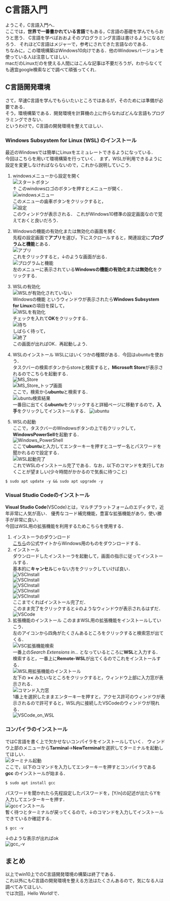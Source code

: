 # C言語入門
ようこそ，C言語入門へ．  
ここでは，**世界で一番書かれている言語**でもある，C言語の基礎を学んでもらおうと思う．
C言語を学べばおおよそのプログラミング言語は書けるようになるだろう．
それほどC言語はメジャーで，参考にされてきた言語なのである．  
ちなみに，この環境構築はWindows10向けである．他のWindowsバージョンを使っている人は注意してほしい．  
macだのLinuxだのを使える人間にはこんな記事は不要だろうが，わからなくても適宜google検索などで調べて頑張ってくれ． 

## C言語開発環境
さて，早速C言語を学んでもらいたいところではあるが，そのためには準備が必要である．  
そう，環境構築である．開発環境を計算機の上に作らなればどんな言語もプログラミングできない．  
というわけで，C言語の開発環境を整えてほしい．

### **Windows Subsystem for Linux (WSL)** のインストール
最近のWindowsでは簡単にLinuxをエミュレートできるようになっている．  
今回はこちらを用いて環境構築を行っていく．
まず，WSLが利用できるように設定を変更しなければならないので，これから説明していこう．

1. windowsメニューから設定を開く  
![スタートボタン](img/00_winbtn.png)  
↑ このwindowsロゴのボタンを押すとメニューが開く．  
![windowsメニュー](img/00_winmenu.png)  
このメニューの歯車ボタンをクリックすると，  
![設定](img/00_setting.png)   
このウィンドウが表示される．
これがWindows10標準の設定画面なので覚えておくと良いだろう．  
2. Windowsの機能の有効化または無効化の画面を開く  
先程の設定画面で**アプリ**を選び，下にスクロールすると，関連設定に**プログラムと機能**とある．  
![アプリ](img/00_apps.png)  
これをクリックすると，↓のような画面が出る．  
![プログラムと機能](img/00_programs_and_functions.png)  
左のメニューに表示されている**Windowsの機能の有効化または無効化**をクリックする．

3. WSLの有効化  
![WSLが有効化されていない](img/00_WSL_disabled.png)  
Windowsの機能 というウィンドウが表示されたら**Windows Subsystem for Linux**の項目を探して，  
![WSLを有効化](img/00_WSL_enabled.png)  
チェックを入れて**OK**をクリックする．  
![待ち](img/00_wait.png)  
しばらく待って，  
![終了](img/00_finished.png)  
この画面が出ればOK．再起動しよう．

4. WSLのインストール
WSLにはいくつかの種類がある．今回はubuntuを使おう．  
タスクバーの検索ボタンからstoreと検索すると，**Microsoft Store**が表示されるのでこちらを起動する．  
![MS_Store](img/00_search.png)  
![MS_Store_トップ画面](img/00_MSStoretop.png)  
ここで，検索から**ubuntu**と検索する．  
![ubuntu検索結果](img/00_ubuntu_search.png)  
一番目に出てくる**ubuntu**をクリックすると詳細ページに移動するので，**入手**をクリックしてインストールする．
![ubuntu](img/00_ubuntudetail.png)

5. WSLの起動  
ここで，タスクバーのWindowsボタンの上で右クリックして，**WindowsPowerSell**を起動する．  
![Windows_PowerShell](img/00_PS.png)  
ここで**ubuntu**と入力してエンターキーを押すとユーザー名とパスワードを聞かれるので設定する．  
![WSL起動完了](img/00_WSL_booted.png)  
これでWSLのインストール完了である．なお，以下のコマンドを実行しておくことが望ましい(少々時間がかかるので気長に待つこと)
```bash:update
$ sudo apt update -y && sudo apt upgrade -y
```

### **Visual Studio Code**のインストール
**Visual Studio Code**(VSCode)とは，マルチプラットフォームのエディタで，近年非常に人気が高い．
優秀なコード補完機能，豊富な拡張機能があり，使い勝手が非常に良い．  
今回はWSL用の拡張機能を利用するためこちらを使用する．  
1. インストーラのダウンロード  
[こちら](https://code.visualstudio.com/download)の公式サイトからWindows用のものをダウンロードする．
2. インストール  
ダウンロードしたインストーラを起動して，画面の指示に従ってインストールする．  
基本的に**キャンセル**じゃない方をクリックしていけば良い．  
![VSCInstall](img/00_VSCinst1.png)  
![VSCInstall](img/00_VSCinst2.png)  
![VSCInstall](img/00_VSCinst3.png)  
![VSCInstall](img/00_VSCinst5.png)  
![VSCInstall](img/00_VSCinst6.png)  
ここまでくればインストール完了だ．  
このまま完了をクリックすると↓のようなウィンドウが表示されるはずだ．
![VSCode](img/00_VSC.png)
3. 拡張機能のインストール
このままWSL用の拡張機能をインストールしていこう．  
左のアイコンから四角がたくさんあるところをクリックすると検索窓が出てくる．  
![VSC拡張機能検索](img/00_VSC_Extension_Search.png)  
一番上の*Search* *Extensions* *in...* となっているところに**WSL**と入力する．  
検索すると，一番上に**Remote-WSL**が出てくるのでこれをインストールする．  
![WSL用拡張機能のインストール](img/00_VSC_Remote_WSL.png)  
左下の **><** みたいなところをクリックすると，ウィンドウ上部に入力窓が表示される．  
![コマンド入力窓](img/00_VSC_f1.png)  
1番上を選択したままエンターキーを押すと，アクセス許可のウィンドウが表示されるので許可すると，WSL内に接続したVSCodeのウィンドウが現れる．  
![VSCode_on_WSL](img/00_VSC_on_WSL.png)  

### コンパイラのインストール
ではC言語を書く上で欠かせないコンパイラをインストールしていく．
ウィンドウ上部のメニューから**Tarminal**→**NewTerminal**を選択してターミナルを起動してほしい．  
![ターミナル起動](img/00_VSC_WSL_Terminal.png)  
ここで，以下のコマンドを入力してエンターキーを押すとコンパイラである **gcc** のインストールが始まる．  
```bash:install_gcc
$ sudo apt install gcc
```
パスワードを聞かれたら先程設定したパスワードを，[Y/n]の記述が出たらYを入力してエンターキーを押す．  
![gccインストール](img/00_install_gcc.png)  
暫く待つとターミナルが戻ってくるので，↓のコマンドを入力してインストールできているか確認する．  
```bash:varsion_of_gcc
$ gcc -v
```
↓のような表示が出ればok  
![gcc_-v](img/00_gcc-v.png)  

## まとめ
以上でwin10上でのC言語開発環境の構築は終了である．  
これ以外にもC言語の開発環境を整える方法はたくさんあるので，気になる人は調べてみてほしい．  
では次回，Hello World!で．